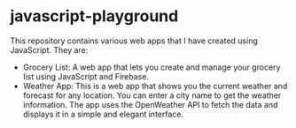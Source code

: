 # javascript-playground

This repository contains various web apps that I have created using JavaScript. They are:

- Grocery List: A web app that lets you create and manage your grocery list using JavaScript and Firebase.
- Weather App: This is a web app that shows you the current weather and forecast for any location. You can enter a city name to get the weather information. The app uses the OpenWeather API to fetch the data and displays it in a simple and elegant interface.
